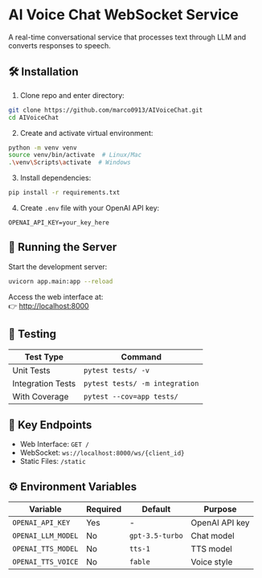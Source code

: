 # AI Voice Chat WebSocket Service

A real-time conversational service that processes text through LLM and converts responses to speech.

## 🛠️ Installation

1. Clone repo and enter directory:
```bash
git clone https://github.com/marco0913/AIVoiceChat.git
cd AIVoiceChat
```

2. Create and activate virtual environment:
```bash
python -m venv venv
source venv/bin/activate  # Linux/Mac
.\venv\Scripts\activate  # Windows
```

3. Install dependencies:
```bash
pip install -r requirements.txt
```

4. Create `.env` file with your OpenAI API key:
```env
OPENAI_API_KEY=your_key_here
```

## 🚀 Running the Server

Start the development server:
```bash
uvicorn app.main:app --reload
```

Access the web interface at:  
👉 [http://localhost:8000](http://localhost:8000)

## 🧪 Testing

| Test Type | Command |
|-----------|---------|
| Unit Tests | `pytest tests/ -v` |
| Integration Tests | `pytest tests/ -m integration` |
| With Coverage | `pytest --cov=app tests/` |

## 🔌 Key Endpoints

- Web Interface: `GET /`
- WebSocket: `ws://localhost:8000/ws/{client_id}`
- Static Files: `/static`

## ⚙️ Environment Variables

| Variable | Required | Default | Purpose |
|----------|----------|---------|---------|
| `OPENAI_API_KEY` | Yes | - | OpenAI API key |
| `OPENAI_LLM_MODEL` | No | `gpt-3.5-turbo` | Chat model |
| `OPENAI_TTS_MODEL` | No | `tts-1` | TTS model |
| `OPENAI_TTS_VOICE` | No | `fable` | Voice style |

